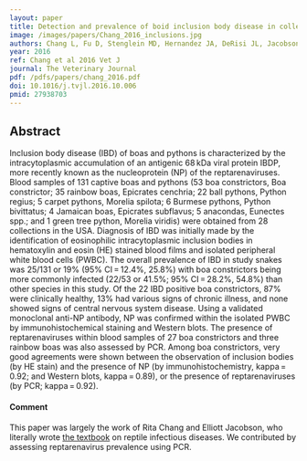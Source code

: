 ```yaml
---
layout: paper
title: Detection and prevalence of boid inclusion body disease in collections of boas and pythons using immunological assays.
image: /images/papers/Chang_2016_inclusions.jpg
authors: Chang L, Fu D, Stenglein MD, Hernandez JA, DeRisi JL, Jacobson ER
year: 2016
ref: Chang et al 2016 Vet J
journal: The Veterinary Journal
pdf: /pdfs/papers/chang_2016.pdf
doi: 10.1016/j.tvjl.2016.10.006
pmid: 27938703
---
```


## Abstract

Inclusion body disease (IBD) of boas and pythons is characterized by the
intracytoplasmic accumulation of an antigenic 68 kDa viral protein IBDP, more
recently known as the nucleoprotein (NP) of the reptarenaviruses. Blood samples
of 131 captive boas and pythons (53 boa constrictors, Boa constrictor; 35 rainbow
boas, Epicrates cenchria; 22 ball pythons, Python regius; 5 carpet pythons,
Morelia spilota; 6 Burmese pythons, Python bivittatus; 4 Jamaican boas, Epicrates
subflavus; 5 anacondas, Eunectes spp.; and 1 green tree python, Morelia viridis) 
were obtained from 28 collections in the USA. Diagnosis of IBD was initially made
by the identification of eosinophilic intracytoplasmic inclusion bodies in
hematoxylin and eosin (HE) stained blood films and isolated peripheral white
blood cells (PWBC). The overall prevalence of IBD in study snakes was 25/131 or
19% (95% CI = 12.4%, 25.8%) with boa constrictors being more commonly infected
(22/53 or 41.5%; 95% CI = 28.2%, 54.8%) than other species in this study. Of the 
22 IBD positive boa constrictors, 87% were clinically healthy, 13% had various
signs of chronic illness, and none showed signs of central nervous system
disease. Using a validated monoclonal anti-NP antibody, NP was confirmed within
the isolated PWBC by immunohistochemical staining and Western blots. The presence
of reptarenaviruses within blood samples of 27 boa constrictors and three rainbow
boas was also assessed by PCR. Among boa constrictors, very good agreements were 
shown between the observation of inclusion bodies (by HE stain) and the presence 
of NP (by immunohistochemistry, kappa = 0.92; and Western blots, kappa = 0.89),
or the presence of reptarenaviruses (by PCR; kappa = 0.92).


#### Comment

This paper was largely the work of Rita Chang and Elliott Jacobson, who literally wrote [the textbook](https://www.amazon.com/Infectious-Diseases-Pathology-Reptiles-Color/dp/0849323215) on reptile infectious diseases.  We contributed by assessing reptarenavirus prevalence using PCR.
